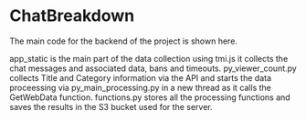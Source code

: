 # ChatBreakdown
The main code for the backend of the project is shown here.

app_static is the main part of the data collection using tmi.js it collects the chat messages and associated data, bans and timeouts.
py_viewer_count.py collects Title and Category information via the API and starts the data proceessing via py_main_processing.py in a new thread as it calls the GetWebData function.
functions.py stores all the processing functions and saves the results in the S3 bucket used for the server.
